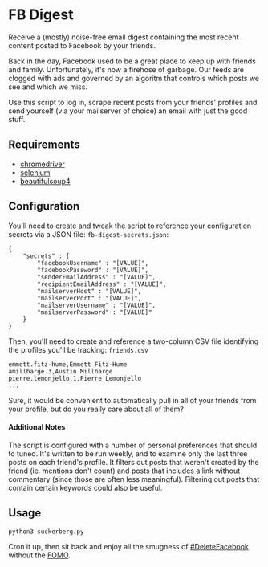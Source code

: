 # FB Digest

Receive a (mostly) noise-free email digest containing the most recent content posted to Facebook by your friends.

Back in the day, Facebook used to be a great place to keep up with friends and family. Unfortunately, it's now a firehose of garbage. Our feeds are clogged with ads and governed by an algoritm that controls which posts we see and which we miss.

Use this script to log in, scrape recent posts from your friends' profiles and send yourself (via your mailserver of choice) an email with just the good stuff. 

## Requirements

- [chromedriver](https://pypi.org/project/chromedriver/)
- [selenium](https://pypi.org/project/selenium/)
- [beautifulsoup4](https://pypi.org/project/beautifulsoup4/)

## Configuration

You'll need to create and tweak the script to reference your configuration secrets via a JSON file: `fb-digest-secrets.json`:

```
{
    "secrets" : {
        "facebookUsername" : "[VALUE]",
        "facebookPassword" : "[VALUE]",
        "senderEmailAddress" : "[VALUE]",
        "recipientEmailAddress" : "[VALUE]",
        "mailserverHost" : "[VALUE]",
        "mailserverPort" : "[VALUE]",
        "mailserverUsername" : "[VALUE]",
        "mailserverPassword" : "[VALUE]"
    }
}
```

Then, you'll need to create and reference a two-column CSV file identifying the profiles you'll be tracking: `friends.csv`

```
emmett.fitz-hume,Emmett Fitz-Hume
amillbarge.3,Austin Millbarge
pierre.lemonjello.1,Pierre Lemonjello
...
```

Sure, it would be convenient to automatically pull in all of your friends from your profile, but do you really care about all of them? 

#### Additional Notes

The script is configured with a number of personal preferences that should to tuned. It's written to be run weekly, and to examine only the last three posts on each friend's profile. It filters out posts that weren't created by the friend (ie. mentions don't count) and posts that includes a link without commentary (since those are often less meaningful). Filtering out posts that contain certain keywords could also be useful.

## Usage

```python3 suckerberg.py```

Cron it up, then sit back and enjoy all the smugness of [#DeleteFacebook](https://knowyourmeme.com/memes/events/deletefacebook) without the [FOMO](https://www.urbandictionary.com/define.php?term=Fomo).

